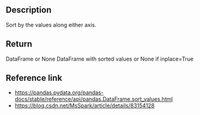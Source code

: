 ## Description
Sort by the values along either axis.

## Return
DataFrame or None
DataFrame with sorted values or None if inplace=True

## Reference link
* https://pandas.pydata.org/pandas-docs/stable/reference/api/pandas.DataFrame.sort_values.html
* https://blog.csdn.net/MsSpark/article/details/83154128
